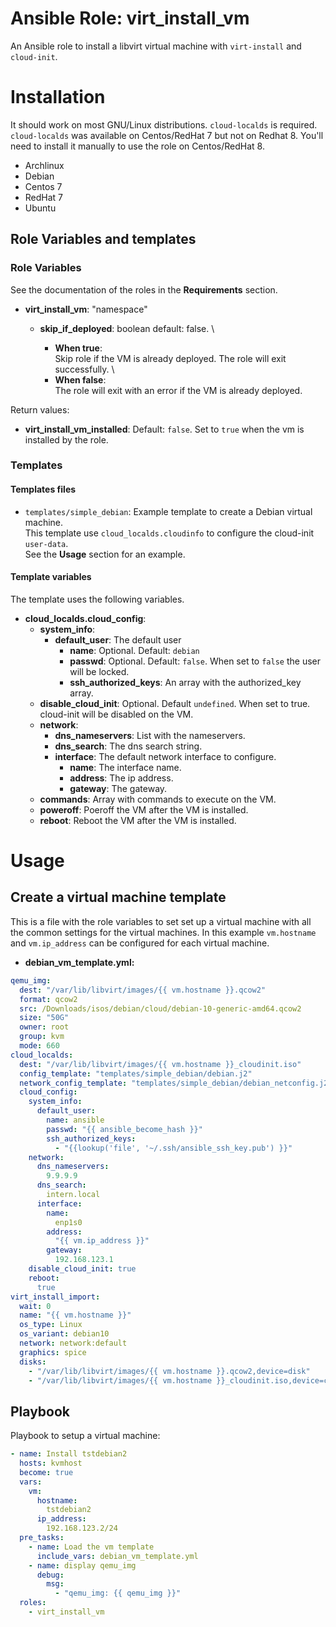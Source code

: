 # Ansible Role: virt_install_vm

An Ansible role to install a libvirt virtual machine with ```virt-install```
and ```cloud-init```.
# Installation


It should work on most GNU/Linux distributions.
```cloud-localds``` is required. ```cloud-localds``` was available on
Centos/RedHat 7 but not on Redhat 8. You'll need to install it manually
to use the role on Centos/RedHat 8.

* Archlinux
* Debian
* Centos 7
* RedHat 7
* Ubuntu

## Role Variables and templates

### Role Variables

See the documentation of the roles in the **Requirements** section.

* **virt_install_vm**: "namespace"

  * **skip_if_deployed**: boolean default: false. \

    * **When true**: \
      Skip role if the VM is already deployed. The role will exit successfully. \
    * **When false**: \
      The role will exit with an error if the VM is already deployed.

Return values:

  * **virt_install_vm_installed**:
    Default: ```false```.
    Set to ```true``` when the vm is installed by the role.

### Templates

#### Templates files

* ```templates/simple_debian```: Example template to create a Debian virtual machine. \
  This template use ```cloud_localds.cloudinfo``` to configure the cloud-init ```user-data```. \
  See the **Usage** section for an example.

#### Template variables

The template uses the following variables.

* **cloud_localds.cloud_config**: 
  * **system_info**:
    * **default_user**: The default user
      * **name**: Optional. Default: ```debian```
      * **passwd**: Optional. Default: ```false```. When set to ```false``` the user will be locked.
      * **ssh_authorized_keys**: An array with the authorized_key array.
  * **disable_cloud_init**: Optional. Default ```undefined```. When set to true. cloud-init will be disabled on the VM.
  * **network**:
      * **dns_nameservers**: List with the nameservers.
      * **dns_search**: The dns search string.
      * **interface**: The default network interface to configure.
          * **name**: The interface name.
          * **address**: The ip address.
          * **gateway**: The gateway.
  * **commands**: Array with commands to execute on the VM.
  * **poweroff**: Poeroff the VM after the VM is installed.
  * **reboot**: Reboot the VM after the VM is installed.

# Usage

## Create a virtual machine template

This is a file with the role variables to set set up a virtual machine with all the common settings for the virtual machines.
In this example ```vm.hostname``` and ```vm.ip_address``` can be configured
for each virtual machine.

* **debian_vm_template.yml:**

```yaml
qemu_img:
  dest: "/var/lib/libvirt/images/{{ vm.hostname }}.qcow2"
  format: qcow2
  src: /Downloads/isos/debian/cloud/debian-10-generic-amd64.qcow2
  size: "50G"
  owner: root
  group: kvm
  mode: 660
cloud_localds:
  dest: "/var/lib/libvirt/images/{{ vm.hostname }}_cloudinit.iso"
  config_template: "templates/simple_debian/debian.j2"
  network_config_template: "templates/simple_debian/debian_netconfig.j2"
  cloud_config:
    system_info:
      default_user:
        name: ansible
        passwd: "{{ ansible_become_hash }}"
        ssh_authorized_keys:
          - "{{lookup('file', '~/.ssh/ansible_ssh_key.pub') }}"
    network:
      dns_nameservers:
        9.9.9.9
      dns_search:
        intern.local
      interface:
        name:
          enp1s0
        address:
          "{{ vm.ip_address }}"
        gateway:
          192.168.123.1
    disable_cloud_init: true
    reboot:
      true
virt_install_import:
  wait: 0
  name: "{{ vm.hostname }}"
  os_type: Linux
  os_variant: debian10
  network: network:default
  graphics: spice
  disks:
    - "/var/lib/libvirt/images/{{ vm.hostname }}.qcow2,device=disk"
    - "/var/lib/libvirt/images/{{ vm.hostname }}_cloudinit.iso,device=cdrom"
```

## Playbook

Playbook to setup a virtual machine: 

```yaml
- name: Install tstdebian2
  hosts: kvmhost
  become: true
  vars:
    vm:
      hostname:
        tstdebian2
      ip_address:
        192.168.123.2/24
  pre_tasks:
    - name: Load the vm template
      include_vars: debian_vm_template.yml
    - name: display qemu_img
      debug:
        msg: 
          - "qemu_img: {{ qemu_img }}"
  roles:
    - virt_install_vm
```

